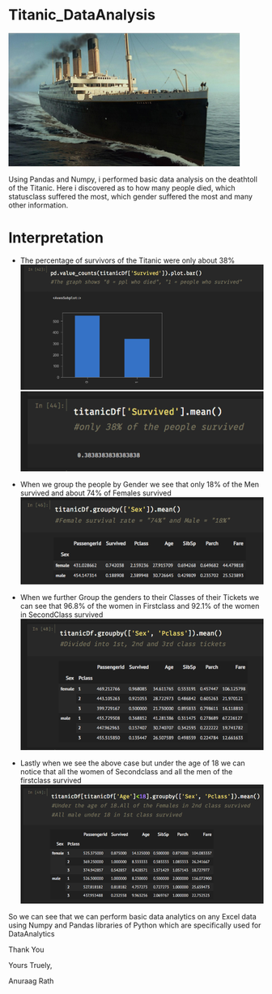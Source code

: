 # Titanic_DataAnalysis
![Logo](/images/tt.png)

Using Pandas and Numpy, i performed basic data analysis on the deathtoll of the Titanic. Here i discovered as to how many people died, which statusclass suffered the most, which gender suffered the most and many other information.

# Interpretation
* The percentage of survivors of the Titanic were only about 38%
![deathgrapgh](/images/1.png)
![survivors](/images/2.png)

* When we group the people by Gender we see that only 18% of the Men survived and about 74% of Females survived
![gender](/images/3.png)

* When we further Group the genders to their Classes of their Tickets we can see that 96.8% of the women in Firstclass and 92.1% of the women in SecondClass survived
![genderandclass](/images/4.png)

* Lastly when we see the above case but under the age of 18 we can notice that all the women of Secondclass and all the men of the firstclass survived 
![genderandclassunder18](/images/5.png)

So we can see that we can perform basic data analytics on any Excel data using Numpy and Pandas libraries of Python which are specifically used for DataAnalytics

Thank You

Yours Truely,

Anuraag Rath
